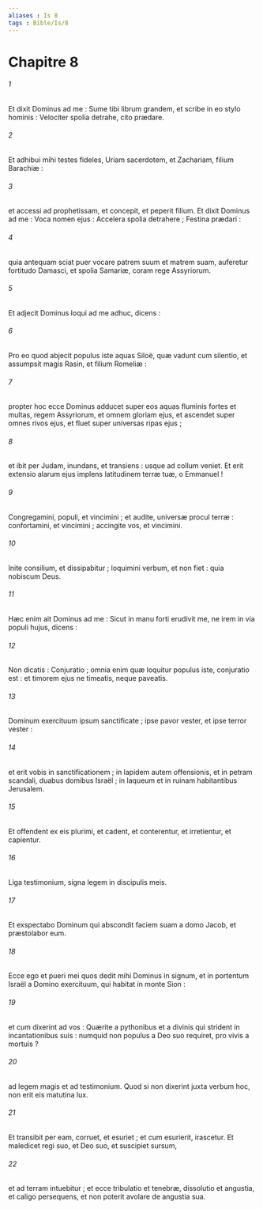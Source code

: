 ```yaml
---
aliases : Is 8
tags : Bible/Is/8
---
```


# Chapitre 8

###### 1
Et dixit Dominus ad me : Sume tibi librum grandem, et scribe in eo stylo hominis : Velociter spolia detrahe, cito prædare.
###### 2
Et adhibui mihi testes fideles, Uriam sacerdotem, et Zachariam, filium Barachiæ :
###### 3
et accessi ad prophetissam, et concepit, et peperit filium. Et dixit Dominus ad me : Voca nomen ejus : Accelera spolia detrahere ; Festina prædari :
###### 4
quia antequam sciat puer vocare patrem suum et matrem suam, auferetur fortitudo Damasci, et spolia Samariæ, coram rege Assyriorum.
###### 5
Et adjecit Dominus loqui ad me adhuc, dicens :
###### 6
Pro eo quod abjecit populus iste aquas Siloë, quæ vadunt cum silentio, et assumpsit magis Rasin, et filium Romeliæ :
###### 7
propter hoc ecce Dominus adducet super eos aquas fluminis fortes et multas, regem Assyriorum, et omnem gloriam ejus, et ascendet super omnes rivos ejus, et fluet super universas ripas ejus ;
###### 8
et ibit per Judam, inundans, et transiens : usque ad collum veniet. Et erit extensio alarum ejus implens latitudinem terræ tuæ, o Emmanuel !
###### 9
Congregamini, populi, et vincimini ; et audite, universæ procul terræ : confortamini, et vincimini ; accingite vos, et vincimini.
###### 10
Inite consilium, et dissipabitur ; loquimini verbum, et non fiet : quia nobiscum Deus.
###### 11
Hæc enim ait Dominus ad me : Sicut in manu forti erudivit me, ne irem in via populi hujus, dicens :
###### 12
Non dicatis : Conjuratio ; omnia enim quæ loquitur populus iste, conjuratio est : et timorem ejus ne timeatis, neque paveatis.
###### 13
Dominum exercituum ipsum sanctificate ; ipse pavor vester, et ipse terror vester :
###### 14
et erit vobis in sanctificationem ; in lapidem autem offensionis, et in petram scandali, duabus domibus Israël ; in laqueum et in ruinam habitantibus Jerusalem.
###### 15
Et offendent ex eis plurimi, et cadent, et conterentur, et irretientur, et capientur.
###### 16
Liga testimonium, signa legem in discipulis meis.
###### 17
Et exspectabo Dominum qui abscondit faciem suam a domo Jacob, et præstolabor eum.
###### 18
Ecce ego et pueri mei quos dedit mihi Dominus in signum, et in portentum Israël a Domino exercituum, qui habitat in monte Sion :
###### 19
et cum dixerint ad vos : Quærite a pythonibus et a divinis qui strident in incantationibus suis : numquid non populus a Deo suo requiret, pro vivis a mortuis ?
###### 20
ad legem magis et ad testimonium. Quod si non dixerint juxta verbum hoc, non erit eis matutina lux.
###### 21
Et transibit per eam, corruet, et esuriet ; et cum esurierit, irascetur. Et maledicet regi suo, et Deo suo, et suscipiet sursum,
###### 22
et ad terram intuebitur ; et ecce tribulatio et tenebræ, dissolutio et angustia, et caligo persequens, et non poterit avolare de angustia sua.
